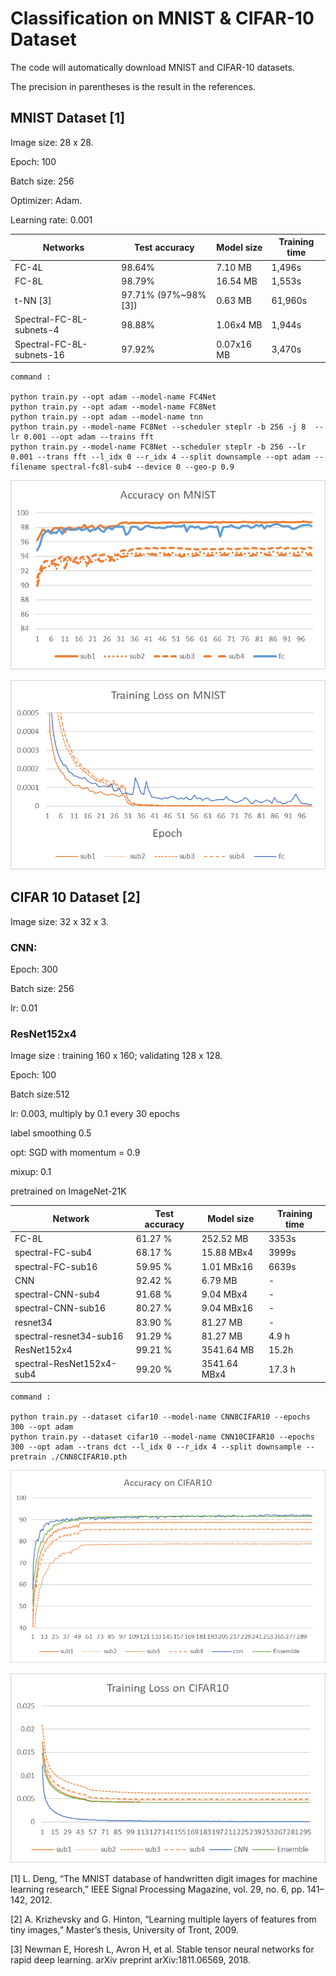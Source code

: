 # Classification on MNIST & CIFAR-10 Dataset 

The code will automatically download MNIST and CIFAR-10 datasets.

The precision in parentheses is the result in the references.

## MNIST Dataset [1]

Image size: 28 x 28.  

Epoch: 100

Batch size: 256

Optimizer: Adam.

Learning rate: 0.001

| Networks         | Test accuracy | Model size | Training time|
| ---------------- | ------------- | --- | --- |
| FC-4L            | 98.64%        | 7.10 MB | 1,496s |
| FC-8L            |98.79%        | 16.54 MB | 1,553s |
| t-NN [3]             |97.71% (97%~98% [3]) | 0.63 MB | 61,960s |
| Spectral-FC-8L-subnets-4 |  98.88%  | 1.06x4 MB| 1,944s|
| Spectral-FC-8L-subnets-16 |  97.92%  | 0.07x16 MB| 3,470s |
```shell
command :

python train.py --opt adam --model-name FC4Net
python train.py --opt adam --model-name FC8Net
python train.py --opt adam --model-name tnn
python train.py --model-name FC8Net --scheduler steplr -b 256 -j 8  --lr 0.001 --opt adam --trains fft
python train.py --model-name FC8Net --scheduler steplr -b 256 --lr 0.001 --trans fft --l_idx 0 --r_idx 4 --split downsample --opt adam --filename spectral-fc8l-sub4 --device 0 --geo-p 0.9
```

![img.png](../figs/AccuracyOnMNIST.png)

![img.png](../figs/TrainingLossOnMNIST.png)
## CIFAR 10 Dataset [2]

Image size: 32 x 32 x 3.

### CNN:

Epoch: 300

Batch size: 256

lr: 0.01

### ResNet152x4
Image size : training 160 x 160; validating 128 x 128.

Epoch: 100

Batch size:512

lr: 0.003, multiply by 0.1 every 30 epochs

label smoothing 0.5

opt: SGD with momentum = 0.9

mixup: 0.1

pretrained on ImageNet-21K

| Network     | Test accuracy | Model size | Training time|
| ----------- |  ------------- | --- | --- |
| FC-8L | 61.27 % | 252.52 MB | 3353s |
| spectral-FC-sub4 | 68.17 % | 15.88 MBx4| 3999s |
| spectral-FC-sub16 | 59.95 % | 1.01 MBx16| 6639s |
| CNN | 92.42 % | 6.79 MB | - |
| spectral-CNN-sub4 | 91.68 % | 9.04 MBx4|-|
| spectral-CNN-sub16 | 80.27 % | 9.04 MBx16|-|
| resnet34 | 83.90 % | 81.27 MB | - |
| spectral-resnet34-sub16 |91.29 %| 81.27 MB |4.9 h|
| ResNet152x4 | 99.21 % | 3541.64 MB| 15.2h |
| spectral-ResNet152x4-sub4| 99.20 %| 3541.64 MBx4 | 17.3 h |
```shell
command :

python train.py --dataset cifar10 --model-name CNN8CIFAR10 --epochs 300 --opt adam
python train.py --dataset cifar10 --model-name CNN10CIFAR10 --epochs 300 --opt adam --trans dct --l_idx 0 --r_idx 4 --split downsample --pretrain ./CNN8CIFAR10.pth
```
![img.png](../figs/AccuracyOnCIFAR10.png)

![img.png](../figs/TrainingLossonCIFAR10.png)


[1] L. Deng, “The MNIST database of handwritten digit images for machine learning research,” IEEE Signal Processing Magazine, vol. 29, no. 6, pp. 141–142, 2012.

[2] A. Krizhevsky and G. Hinton, “Learning multiple layers of features from tiny images,” Master’s thesis, University of Tront, 2009.

[3] Newman E, Horesh L, Avron H, et al. Stable tensor neural networks for rapid deep learning. arXiv preprint arXiv:1811.06569, 2018.
